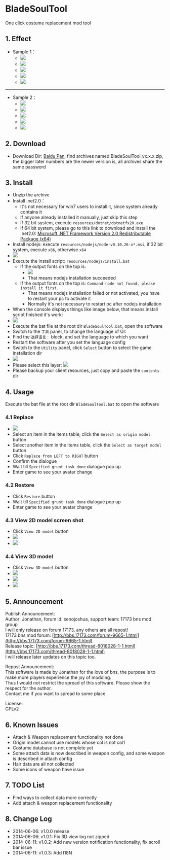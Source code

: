 # BladeSoulTool
One click costume replacement mod tool

## 1. Effect
* Sample 1：
    * ![](https://raw.githubusercontent.com/agreatfool/BladeSoulTool/master/documents/images/effect-set1-1.png)
    * ![](https://raw.githubusercontent.com/agreatfool/BladeSoulTool/master/documents/images/effect-set1-2.png)
    * ![](https://raw.githubusercontent.com/agreatfool/BladeSoulTool/master/documents/images/effect-set1-3-en_US.png)
    * ![](https://raw.githubusercontent.com/agreatfool/BladeSoulTool/master/documents/images/effect-set1-4.png)
    * ![](https://raw.githubusercontent.com/agreatfool/BladeSoulTool/master/documents/images/effect-set1-5.png)

---

* Sample 2：
    * ![](https://raw.githubusercontent.com/agreatfool/BladeSoulTool/master/documents/images/effect-set2-1.png)
    * ![](https://raw.githubusercontent.com/agreatfool/BladeSoulTool/master/documents/images/effect-set2-2.png)
    * ![](https://raw.githubusercontent.com/agreatfool/BladeSoulTool/master/documents/images/effect-set2-3-en_US.png)
    * ![](https://raw.githubusercontent.com/agreatfool/BladeSoulTool/master/documents/images/effect-set2-4.png)
    * ![](https://raw.githubusercontent.com/agreatfool/BladeSoulTool/master/documents/images/effect-set2-5.png)

## 2. Download
* Download Dir: [Baidu Pan](http://pan.baidu.com/s/1dD7slaD), find archives named BladeSoulTool_vx.x.x.zip, the bigger later numbers are the newer version is, all archives share the same password

## 3. Install
* Unzip the archive
* Install .net2.0：
    * It's not necessary for win7 users to install it, since system already contains it
    * If anyone already installed it manually, just skip this step
    * If 32 bit system, execute `resources/dotnet/dotnetfx20.exe`
    * If 64 bit system, please go to this link to download and install the .net2.0: [Microsoft .NET Framework Version 2.0 Redistributable Package (x64)](http://www.microsoft.com/en-us/download/details.aspx?id=6523)
* Install nodejs: execute `resources/nodejs/node-v0.10.26-x*.msi`, if 32 bit system, execute `x86`, otherwise `x64`
* ![](https://raw.githubusercontent.com/agreatfool/BladeSoulTool/master/documents/images/install-1.png)
* Execute the install script: `resources/nodejs/install.bat`
    * If the output fonts on the top is:
        * ![](https://raw.githubusercontent.com/agreatfool/BladeSoulTool/master/documents/images/install-2.png)
        * That means nodejs installation succeeded
    * If the output fonts on the top is: `Command node not found, please install it first.`
        * That means nodejs installation failed or not activated, you have to restart your pc to activate it
        * Normally it's not necessary to restart pc after nodejs installation
* When the console displays things like image below, that means install script finished it's work:
* ![](https://raw.githubusercontent.com/agreatfool/BladeSoulTool/master/documents/images/install-3.png)
* Execute the bat file at the root dir `BladeSoulTool.bat`, open the software
* Switch to the `工具` panel, to change the language of UI:
* Find the `选择语言：` block, and set the language to which you want
* Restart the software after you set the language config
* Switch to the `Utility` panel, click `Select` button to select the game installation dir
* ![](https://raw.githubusercontent.com/agreatfool/BladeSoulTool/master/documents/images/install-4-en_US.png)
* Please select this layer: ![](https://raw.githubusercontent.com/agreatfool/BladeSoulTool/master/documents/images/install-5.png)
* Please backup your client resources, just copy and paste the `contents` dir

## 4. Usage
Execute the bat file at the root dir `BladeSoulTool.bat` to open the software

### 4.1 Replace
* ![](https://raw.githubusercontent.com/agreatfool/BladeSoulTool/master/documents/images/ui-replace-en_US.png)
* Select an item in the items table, click the `Select as origin model` button
* Select another item in the items table, click the `Select as target model` button
* Click `Replace from LEFT to RIGHT` button
* Confirm the dialogue
* Wait till `Specified grunt task done` dialogue pop up
* Enter game to see your avatar change

### 4.2 Restore
* Click `Restore` button
* Wait till `Specified grunt task done` dialogue pop up
* Enter game to see your avatar change

### 4.3 View 2D model screen shot
* Click `View 2D model` button
* ![](https://raw.githubusercontent.com/agreatfool/BladeSoulTool/master/documents/images/ui-2d-btn-en_US.png)
* ![](https://raw.githubusercontent.com/agreatfool/BladeSoulTool/master/documents/images/ui-2d-effect-1-en_US.png)

### 4.4 View 3D model
* Click `View 3D model` button
* ![](https://raw.githubusercontent.com/agreatfool/BladeSoulTool/master/documents/images/ui-3d-btn-en_US.png)
* ![](https://raw.githubusercontent.com/agreatfool/BladeSoulTool/master/documents/images/ui-3d-effect-1-en_US.png)
* ![](https://raw.githubusercontent.com/agreatfool/BladeSoulTool/master/documents/images/ui-3d-effect-2-en_US.png)

## 5. Announcement
Publish Announcement: <br/>
Author: Jonathan, forum id: xenojoshua, support team: 17173 bns mod group<br/>
I will only release on forum 17173, any others are all repost!<br/>
17173 bns mod forum: [http://bbs.17173.com/forum-9665-1.html](http://bbs.17173.com/forum-9665-1.html)<br/>
Release topic: [http://bbs.17173.com/thread-8018028-1-1.html](http://bbs.17173.com/thread-8018028-1-1.html)<br/>
I will release later updates on this topic too.<br/>

Repost Announcement: <br/>
This software is made by Jonathan for the love of bns, the purpose is to make more players experience the joy of modding.<br/>
Thus I would not restrict the spread of this software. Please show the respect for the author.<br/>
Contact me if you want to spread to some place.<br/>

License: <br/>
GPLv2

## 6. Known Issues
* Attach & Weapon replacement functionality not done
* Origin model cannot use models whose col is not col1
* Costume database is not complete yet
* Some attach data is now described in weapon config, and some weapon is described in attach config
* Hair data are all not collected
* Some icons of weapon have issue

## 7. TODO List
* Find ways to collect data more correctly
* Add attach & weapon replacement functionality

## 8. Change Log
* 2014-06-06: v1.0.0 release
* 2014-06-06: v1.0.1: Fix 3D view log not zipped
* 2014-06-11: v1.0.2: Add new version notification functionality, fix scroll bar issue
* 2014-06-11: v1.0.3: Add I18N